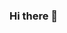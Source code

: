 ### Hi there 👋

<!--
**tabish1228/tabish1228** is a ✨ _special_ ✨ repository because its `README.md` (this file) appears on your GitHub profile.

Here are some ideas to get you started:

- 🔭 I’m currently working on my skill sets ...
- 🌱 I’m currently learning PYTHON...
- 👯 I’m looking to collaborate on projects related with PYTHON...
- 🤔 I’m looking for help with final year project ...
- 💬 Ask me about ...
- 📫 How to reach me:(tabishabbasi786@gmail.com) ...
- 😄 Pronouns: ...
- ⚡ Fun fact: ...
-->
